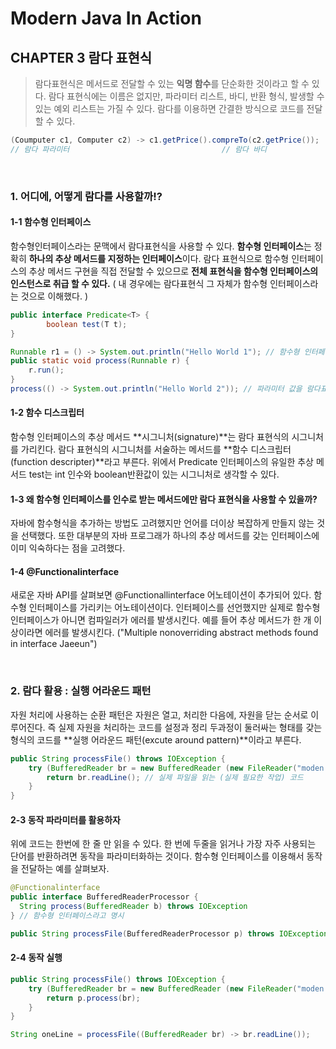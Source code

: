 # Modern Java In Action

## CHAPTER 3 람다 표현식

> 람다표현식은 메서드로 전달할 수 있는 **익명 함수**를 단순화한 것이라고 할 수 있다. 람다 표현식에는 이름은 없지만, 파라미터 리스트, 바디, 반환 형식, 발생할 수 있는 예외 리스트는 가질 수 있다. 람다를 이용하면 간결한 방식으로 코드를 전달할 수 있다. 

```java
(Coumputer c1, Computer c2) -> c1.getPrice().compreTo(c2.getPrice());
// 람다 파라미터									// 람다 바디
```

<br>

### 1. 어디에, 어떻게 람다를 사용할까!?

#### 1-1 함수형 인터페이스

함수형인터페이스라는 문맥에서 람다표현식을 사용할 수 있다. **함수형 인터페이스**는 정확히 **하나의 추상 메서드를 지정하는 인터페이스**이다. 람다 표현식으로 함수형 인터페이스의 추상 메서드 구현을 직접 전달할 수 있으므로 **전체 표현식을 함수형 인터페이스의 인스턴스로 취급 할 수 있다.** ( 내 경우에는 람다표현식 그 자체가 함수형 인터페이스라는 것으로 이해했다. )

```java
public interface Predicate<T> {
		boolean test(T t);
}

Runnable r1 = () -> System.out.println("Hello World 1"); // 함수형 인터페이스 람다로 표현
public static void process(Runnable r) {
  	r.run();
}
process(() -> System.out.println("Hello World 2")); // 파라미터 값을 람다표현으로 표현
```

#### 1-2 함수 디스크립터

함수형 인터페이스의 추상 메서드 **시그니처(signature)**는 람다 표현식의 시그니처를 가리킨다. 람다 표현식의 시그니처를 서술하는 메서드를 **함수 디스크립터(function descripter)**라고 부른다. 위에서 Predicate 인터페이스의 유일한 추상 메서드 test는 int 인수와 boolean반환값이 있는 시그니처로 생각할 수 있다.

#### 1-3 왜 함수형 인터페이스를 인수로 받는 메서드에만 람다 표현식을 사용할 수 있을까?

자바에 함수형식을 추가하는 방법도 고려했지만 언어를 더이상 복잡하게 만들지 않는 것을 선택했다. 또한 대부분의 자바 프로그래가 하나의 추상 메서드를 갖는 인터페이스에 이미 익숙하다는 점을 고려했다. 

#### 1-4 @Functionalinterface 

새로운 자바 API를 살펴보면 @Functionallinterface 어노테이션이 추가되어 있다. 함수형 인터페이스를 가리키는 어노테이션이다. 인터페이스를 선언했지만 실제로 함수형 인터페이스가 아니면 컴파일러가 에러를 발생시킨다. 예를 들어 추상 메서드가 한 개 이상이라면 에러를 발생시킨다. ("Multiple nonoverriding abstract methods found in interface Jaeeun")

<br>

### 2. 람다 활용 : 실행 어라운드 패턴

자원 처리에 사용하는 순환 패턴은 자원은 열고, 처리한 다음에, 자원을 닫는 순서로 이루어진다. 즉 실제 자원을 처리하는 코드를 설정과 정리 두과정이 둘러싸는 형태를 갖는 형식의 코드를 **실행 어라운드 패턴(excute around pattern)**이라고 부른다.

```java
public String processFile() throws IOException {
	try (BufferedReader br = new BufferedReader (new FileReader("moden.txt"))) {
		return br.readLine(); // 실제 파일을 읽는 (실제 필요한 작업) 코드
	} 
}
```

#### 2-3 동작 파라미터를 활용하자

위에 코드는 한번에 한 줄 만 읽을 수 있다. 한 번에 두줄을 읽거나 가장 자주 사용되는 단어를 반환하려면 동작을 파라미터화하는 것이다.
함수형 인터페이스를 이용해서 동작을 전달하는 예를 살펴보자.

```java
@Functionalinterface
public interface BufferedReaderProcessor {
  String process(BufferedReader b) throws IOException
} // 함수형 인터페이스라고 명시 

public String processFile(BufferedReaderProcessor p) throws IOException // 메서드로 사용 가능
```

#### 2-4 동작 실행

```java
public String processFile() throws IOException {
	try (BufferedReader br = new BufferedReader (new FileReader("moden.txt"))) {
		return p.process(br);
	} 
}

String oneLine = processFile((BufferedReader br) -> br.readLine());
```



